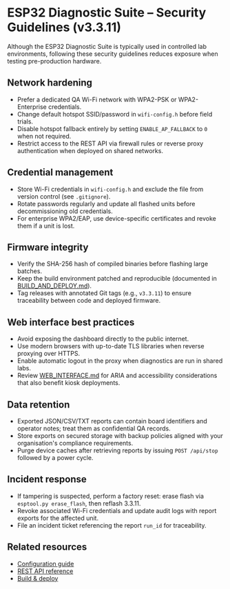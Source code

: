 # ESP32 Diagnostic Suite – Security Guidelines (v3.3.11)

Although the ESP32 Diagnostic Suite is typically used in controlled lab environments, following these security guidelines reduces
exposure when testing pre-production hardware.

## Network hardening
- Prefer a dedicated QA Wi-Fi network with WPA2-PSK or WPA2-Enterprise credentials.
- Change default hotspot SSID/password in `wifi-config.h` before field trials.
- Disable hotspot fallback entirely by setting `ENABLE_AP_FALLBACK` to `0` when not required.
- Restrict access to the REST API via firewall rules or reverse proxy authentication when deployed on shared networks.

## Credential management
- Store Wi-Fi credentials in `wifi-config.h` and exclude the file from version control (see `.gitignore`).
- Rotate passwords regularly and update all flashed units before decommissioning old credentials.
- For enterprise WPA2/EAP, use device-specific certificates and revoke them if a unit is lost.

## Firmware integrity
- Verify the SHA-256 hash of compiled binaries before flashing large batches.
- Keep the build environment patched and reproducible (documented in [BUILD_AND_DEPLOY.md](BUILD_AND_DEPLOY.md)).
- Tag releases with annotated Git tags (e.g., `v3.3.11`) to ensure traceability between code and deployed firmware.

## Web interface best practices
- Avoid exposing the dashboard directly to the public internet.
- Use modern browsers with up-to-date TLS libraries when reverse proxying over HTTPS.
- Enable automatic logout in the proxy when diagnostics are run in shared labs.
- Review [WEB_INTERFACE.md](WEB_INTERFACE.md) for ARIA and accessibility considerations that also benefit kiosk deployments.

## Data retention
- Exported JSON/CSV/TXT reports can contain board identifiers and operator notes; treat them as confidential QA records.
- Store exports on secured storage with backup policies aligned with your organisation's compliance requirements.
- Purge device caches after retrieving reports by issuing `POST /api/stop` followed by a power cycle.

## Incident response
- If tampering is suspected, perform a factory reset: erase flash via `esptool.py erase_flash`, then reflash 3.3.11.
- Revoke associated Wi-Fi credentials and update audit logs with report exports for the affected unit.
- File an incident ticket referencing the report `run_id` for traceability.

## Related resources
- [Configuration guide](CONFIG.md)
- [REST API reference](API_REFERENCE.md)
- [Build & deploy](BUILD_AND_DEPLOY.md)
